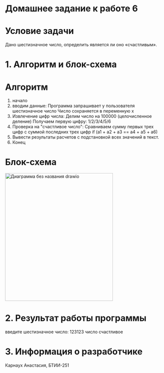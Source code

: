 # Домашнее задание к работе 6

# Условие задачи
Дано шестизначное число, определить является ли оно «счастливым».

# 1. Алгоритм и блок-схема

# Алгоритм

1. начало
2. вводим данные:
   Программа запрашивает у пользователя шестизначное число
   Число сохраняется в переменную x
3. Извлечение цифр числа:
   Делим число на 100000 (целочисленное деление)
   Получаем первую цифру: 1/2/3/4/5/6
4. Проверка на "счастливое число":
   Сравниваем сумму первых трех цифр с суммой последних трех цифр
   if (a1 + a2 + a3 == a4 + a5 + a6)
5. Вывести результаты расчетов с подстановкой всех значений в текст.
6. Конец

# Блок-схема  
<img width="351" height="416" alt="Диаграмма без названия drawio" src="https://github.com/user-attachments/assets/38f65627-bc29-44ce-a58e-43f2e6016391" />

# 2. Результат работы программы
введите шестизначное число:
123123
число счастливое

# 3. Информация о разработчике
Карнаух Анастасия, БТИИ-251
